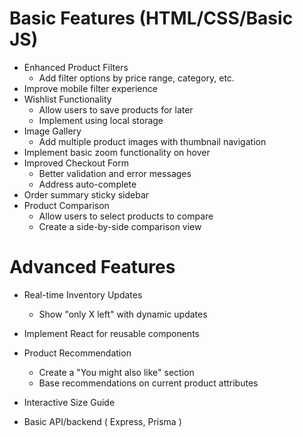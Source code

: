 # Basic Features (HTML/CSS/Basic JS)

- Enhanced Product Filters
  - Add filter options by price range, category, etc.
- Improve mobile filter experience
- Wishlist Functionality
  - Allow users to save products for later
  - Implement using local storage
- Image Gallery
  - Add multiple product images with thumbnail navigation
- Implement basic zoom functionality on hover
- Improved Checkout Form
  - Better validation and error messages
  - Address auto-complete
- Order summary sticky sidebar
- Product Comparison
  - Allow users to select products to compare
  - Create a side-by-side comparison view

# Advanced Features

- Real-time Inventory Updates
  - Show "only X left" with dynamic updates
- Implement React for reusable components

- Product Recommendation

  - Create a "You might also like" section
  - Base recommendations on current product attributes

- Interactive Size Guide
- Basic API/backend ( Express, Prisma )
